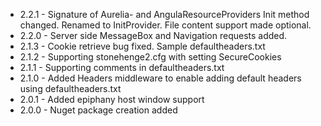 
* 2.2.1 - Signature of Aurelia- and AngulaResourceProviders Init method changed. Renamed to InitProvider. File content support made optional.
* 2.2.0 - Server side MessageBox and Navigation requests added.
* 2.1.3 - Cookie retrieve bug fixed. Sample defaultheaders.txt
* 2.1.2 - Supporting stonehenge2.cfg with setting SecureCookies
* 2.1.1 - Supporting comments in defaultheaders.txt
* 2.1.0 - Added Headers middleware to enable adding default headers using defaultheaders.txt
* 2.0.1 - Added epiphany host window support
* 2.0.0 - Nuget package creation added

